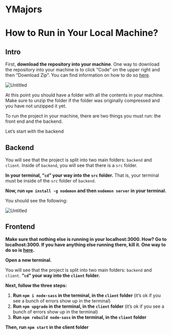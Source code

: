 # YMajors

# 

# How to Run in Your Local Machine?

## Intro

First, **download the repository into your machine**. One way to download the repository into your machine is to click “Code” on the upper right and then “Download Zip”. You can find information on how to do so [here](https://www.youtube.com/watch?v=_8Dc-K39DLQ&ab_channel=TechSeymur).

![Untitled](https://s3-us-west-2.amazonaws.com/secure.notion-static.com/8142553d-96cd-4d7f-860c-cf427dffbb46/Untitled.png)

At this point you should have a folder with all the contents in your machine. Make sure to unzip the folder if the folder was originally compressed and you have not unzipped it yet. 

To run the project in your machine, there are two things you must run: the front end and the backend.

Let’s start with the backend 

## Backend

You will see that the project is split into two main folders: `backend` and `client`. Inside of `backend`, you will see that there is a `src` folder. 

**In your terminal, “`cd`” your way into the `src` folder.** That is, your terminal must be inside of the `src` folder of `backend`.

**Now, run `npm install -g nodemon` and then `nodemon server` in your terminal.**

You should see the following:

![Untitled](https://s3-us-west-2.amazonaws.com/secure.notion-static.com/7c6dbf82-67c1-47ca-b3ff-042d71a860bb/Untitled.png)

## Frontend

**Make sure that nothing else is running in your localhost:3000. How? Go to localhost:3000. If you have anything else running there, kill it. One way to do so is [here](https://www.youtube.com/watch?v=Dh_6W3ZNPsM&ab_channel=OSPY).**

**Open a new terminal.**

You will see that the project is split into two main folders: `backend` and `client`. **“`cd`" your way into the `client` folder.**

**Next, follow the three steps:**

1. **Run `npm i node-sass` in the terminal, in the `client` folder** (it’s ok if you see a bunch of errors show up in the terminal)
2. **Run `npm upgrade` in the terminal,  in the `client` folder** (it’s ok if you see a bunch of errors show up in the terminal)
3. **Run `npm rebuild node-sass` in the terminal,  in the `client` folder**

**Then, run `npm start` in the client folder**
